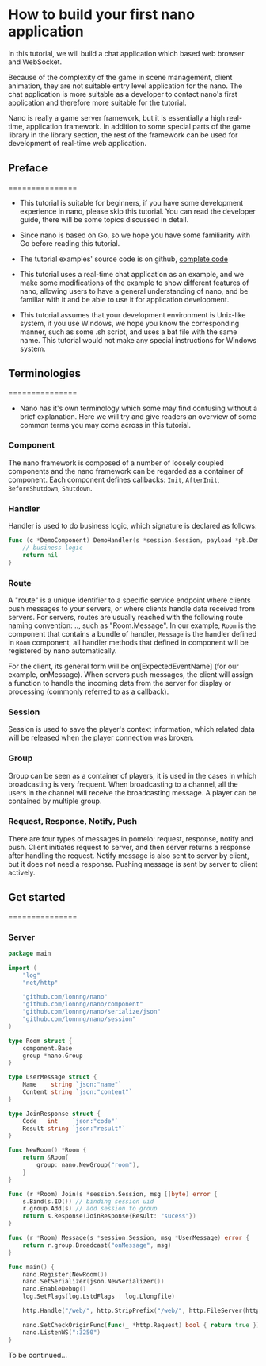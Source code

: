 # How to build your first nano application

In this tutorial, we will build a chat application which based web browser and WebSocket.

Because of the complexity of the game in scene management, client animation, they are
not suitable entry level application for the nano. The chat application is more suitable
as a developer to contact nano's first application and therefore more suitable for the
tutorial.

Nano is really a game server framework, but it is essentially a high real-time, application
framework. In addition to some special parts of the game library in the library section,
the rest of the framework can be used for development of real-time web application.

## Preface
===============

- This tutorial is suitable for beginners, if you have some development experience in nano,
please skip this tutorial. You can read the developer guide, there will be some topics
discussed in detail.

- Since nano is based on Go, so we hope you have some familiarity with Go before reading this
tutorial.

- The tutorial examples' source code is on github, [complete code](https://github.com/lonnng/nano/tree/master/examples/demo/chat)

- This tutorial uses a real-time chat application as an example, and we make some modifications
of the example to show different features of nano, allowing users to have a general understanding
of nano, and be familiar with it and be able to use it for application development.

- This tutorial assumes that your development environment is Unix-like system, if you use
Windows, we hope you know the corresponding manner, such as some .sh script, and uses a bat
file with the same name. This tutorial would not make any special instructions for Windows system.

## Terminologies
===============

- Nano has it's own terminology which some may find confusing without a brief explanation. Here
we will try and give readers an overview of some common terms you may come across in this tutorial.

### Component

The nano framework is composed of a number of loosely coupled components and the nano framework
can be regarded as a container of component. Each component defines callbacks: `Init`, `AfterInit`,
`BeforeShutdown`, `Shutdown`.

### Handler

Handler is used to do business logic, which signature is declared as follows:
```go
func (c *DemoComponent) DemoHandler(s *session.Session, payload *pb.DemoPayload) error {
    // business logic
    return nil
}
```

### Route

A "route" is a unique identifier to a specific service endpoint where clients push messages to
your servers, or where clients handle data received from servers. For servers, routes are usually
reached with the following route naming convention: .., such as "Room.Message". In our example,
`Room` is the component that contains a bundle of handler,  `Message` is the handler defined in
`Room` component, all handler methods that defined in component will be registered by nano
automatically.

For the client, its general form will be on[ExpectedEventName] (for our example, onMessage). When
servers push messages, the client will assign a function to handle the incoming data from the
server for display or processing (commonly referred to as a callback).

### Session

Session is used to save the player's context information, which related data will be released
when the player connection was broken.

### Group

Group can be seen as a container of players, it is used in the cases in which broadcasting is
very frequent. When broadcasting to a channel, all the users in the channel will receive the
broadcasting message. A player can be contained by multiple group.

### Request, Response, Notify, Push

There are four types of messages in pomelo: request, response, notify and push. Client initiates
request to server, and then server returns a response after handling the request. Notify message
is also sent to server by client, but it does not need a response. Pushing message is sent by
server to client actively.

## Get started
===============

### Server
```go
package main

import (
	"log"
	"net/http"

	"github.com/lonnng/nano"
	"github.com/lonnng/nano/component"
	"github.com/lonnng/nano/serialize/json"
	"github.com/lonnng/nano/session"
)

type Room struct {
	component.Base
	group *nano.Group
}

type UserMessage struct {
	Name    string `json:"name"`
	Content string `json:"content"`
}

type JoinResponse struct {
	Code   int    `json:"code"`
	Result string `json:"result"`
}

func NewRoom() *Room {
	return &Room{
		group: nano.NewGroup("room"),
	}
}

func (r *Room) Join(s *session.Session, msg []byte) error {
	s.Bind(s.ID()) // binding session uid
	r.group.Add(s) // add session to group
	return s.Response(JoinResponse{Result: "sucess"})
}

func (r *Room) Message(s *session.Session, msg *UserMessage) error {
	return r.group.Broadcast("onMessage", msg)
}

func main() {
	nano.Register(NewRoom())
	nano.SetSerializer(json.NewSerializer())
	nano.EnableDebug()
	log.SetFlags(log.LstdFlags | log.Llongfile)

	http.Handle("/web/", http.StripPrefix("/web/", http.FileServer(http.Dir("web"))))

	nano.SetCheckOriginFunc(func(_ *http.Request) bool { return true })
	nano.ListenWS(":3250")
}
```

To be continued...